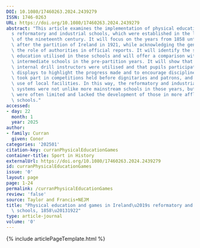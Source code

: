 ```yaml
---
DOI: 10.1080/17460263.2024.2439279
ISSN: 1746-0263
URL: https://doi.org/10.1080/17460263.2024.2439279
abstract: "This article examines the implementation of physical education in Ireland\u2019\
  s reformatory and industrial schools, which were established in the latter half\
  \ of the nineteenth century. It will focus on the years from 1858 until shortly\
  \ after the partition of Ireland in 1921, while acknowledging the general bias towards\
  \ the role of authorities in official reports. It will identify the systems of physical\
  \ education utilised in these schools and will offer a comparison with primary and\
  \ intermediate schools in the pre-partition years. It will show that external and\
  \ internal drill instructors were utilised and that pupils participated in physical\
  \ displays to highlight the progress made and to encourage discipline. Some also\
  \ took part in competitions held before dignitaries and patrons, and at times made\
  \ use of local facilities. In this way, the reformatory and industrial school education\
  \ systems were not unlike more mainstream schools in those years, but facilities\
  \ were often limited and lacked the development of those in more affluent intermediate\
  \ schools."
accessed:
- day: 22
  month: 1
  year: 2025
author:
- family: Curran
  given: Conor
categories: '202501'
citation-key: curranPhysicalEducationGames
container-title: Sport in History
externalUrl: https://doi.org/10.1080/17460263.2024.2439279
id: curranPhysicalEducationGames
issue: '0'
layout: page
page: 1-24
permalink: /curranPhysicalEducationGames
review: 'false'
source: Taylor and Francis+NEJM
title: "Physical education and games in Ireland\u2019s reformatory and industrial\
  \ schools, 1858\u20131922"
type: article-journal
volume: '0'
---
```

{% include articlePageTemplate.html %}